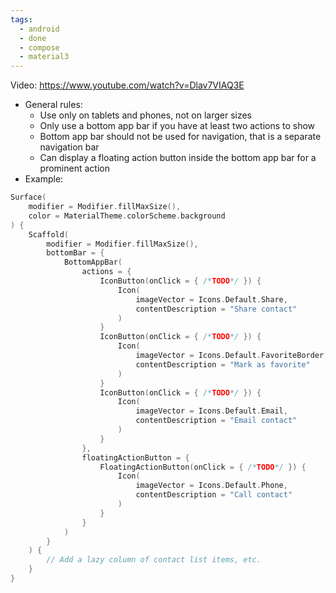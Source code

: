 ```yaml
---
tags:
  - android
  - done
  - compose
  - material3
---
```

Video: https://www.youtube.com/watch?v=Dlav7VIAQ3E
- General rules:
	- Use only on tablets and phones, not on larger sizes
	- Only use a bottom app bar if you have at least two actions to show
	- Bottom app bar should not be used for navigation, that is a separate navigation bar
	- Can display a floating action button inside the bottom app bar for a prominent action
- Example:
```kotlin
Surface(
	modifier = Modifier.fillMaxSize(),
	color = MaterialTheme.colorScheme.background
) {
	Scaffold(
		modifier = Modifier.fillMaxSize(),
		bottomBar = {
			BottomAppBar(
				actions = {
					IconButton(onClick = { /*TODO*/ }) {
						Icon(
							imageVector = Icons.Default.Share,
							contentDescription = "Share contact"
						)
					}
					IconButton(onClick = { /*TODO*/ }) {
						Icon(
							imageVector = Icons.Default.FavoriteBorder,
							contentDescription = "Mark as favorite"
						)
					}
					IconButton(onClick = { /*TODO*/ }) {
						Icon(
							imageVector = Icons.Default.Email,
							contentDescription = "Email contact"
						)
					}
				},
				floatingActionButton = {
					FloatingActionButton(onClick = { /*TODO*/ }) {
						Icon(
							imageVector = Icons.Default.Phone,
							contentDescription = "Call contact"
						)
					}
				}
			)
		}
	) {
		// Add a lazy column of contact list items, etc.
	}
}
```
  